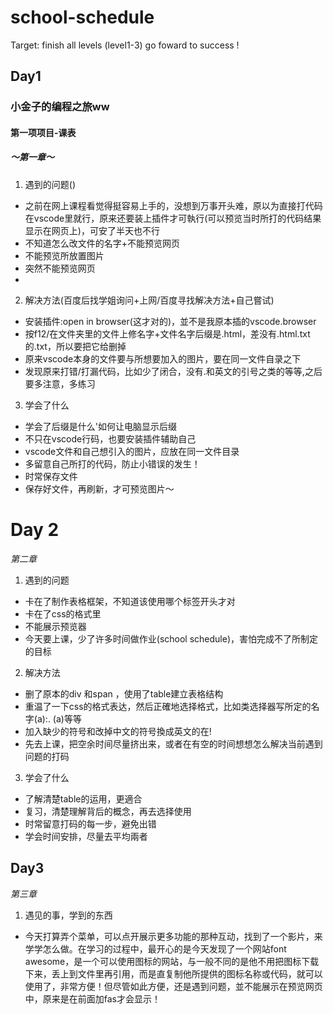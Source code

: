 # school-schedule
Target: finish all levels (level1-3) go foward to success !

## Day1


### 小金子的编程之旅ww
#### 第一项项目-课表
##### ～第一章～
1. 遇到的问题()
- 之前在网上课程看觉得挺容易上手的，没想到万事开头难，原以为直接打代码在vscode里就行，原来还要装上插件才可執行(可以预览当时所打的代码结果显示在网页上)，可安了半天也不行
- 不知道怎么改文件的名字+不能预览网页
- 不能预览所放置图片
- 突然不能预览网页
-
2. 解决方法(百度后找学姐询问+上网/百度寻找解决方法+自己嘗试)
- 安装插件:open in browser(这才对的)，並不是我原本插的vscode.browser 
- 按f12/在文件夹里的文件上修名字+文件名字后缀是.html，差没有.html.txt的.txt，所以要把它给删掉
- 原来vscode本身的文件要与所想要加入的图片，要在同一文件自录之下
- 发现原来打错/打漏代码，比如少了闭合，没有.和英文的引号之类的等等,之后要多注意，多练习

3. 学会了什么
- 学会了后缀是什么'如何让电脑显示后缀
- 不只在vscode行码，也要安装插件辅助自己
- vscode文件和自己想引入的图片，应放在同一文件目录
- 多留意自己所打的代码，防止小错误的发生！
- 时常保存文件
- 保存好文件，再刷新，才可预览图片～


Day 2
==========

 *第二章*
 
1. 遇到的问题
- 卡在了制作表格框架，不知道该使用哪个标签开头才对
- 卡在了css的格式里
- 不能展示预览器
- 今天要上课，少了许多时间做作业(school schedule)，害怕完成不了所制定的目标
2. 解决方法
- 删了原本的div 和span ，使用了table建立表格结构
- 重温了一下css的格式表达，然后正確地选择格式，比如类选择器写所定的名字(a):. (a)等等
- 加入缺少的符号和改掉中文的符号換成英文的在!
- 先去上课，把空余时间尽量挤出来，或者在有空的时间想想怎么解决当前遇到问题的打码
3. 学会了什么
- 了解清楚table的运用，更適合
- 复习，清楚理解背后的概念，再去选择使用
- 时常留意打码的每一步，避免出错
- 学会时间安排，尽量去平均兩者

Day3
------------



*第三章*
1. 遇见的事，学到的东西
- 今天打算弄个菜单，可以点开展示更多功能的那种互动，找到了一个影片，来学学怎么做。在学习的过程中，最开心的是今天发现了一个网站font awesome，是一个可以使用图标的网站，与一般不同的是他不用把图标下载下来，丢上到文件里再引用，而是直复制他所提供的图标名称或代码，就可以使用了，非常方便！但尽管如此方便，还是遇到问题，並不能展示在预览网页中，原来是在前面加fas才会显示！
